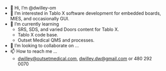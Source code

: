 - 👋 Hi, I’m @dwilley-om
- 👀 I’m interested in Tablo X software development for embedded boards, MIES, and occasionally GUI.
- 🌱 I’m currently learning 
    - SRS, SDS, and varied Doors content for Tablo X.
    - Tablo X code base.
    - Outset Medical QMS and processes.
- 💞️ I’m looking to collaborate on ...
- 📫 How to reach me ...
  - dwilley@outsetmedical.com, dwilley.dw@gmail.com or 480 292 0070

<!---
dwilley-om/dwilley-om is a ✨ special ✨ repository because its `README.md` (this file) appears on your GitHub profile.
You can click the Preview link to take a look at your changes.
--->
